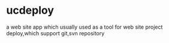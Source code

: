 # ucdeploy
a web site app which usually used as a tool for web site project deploy,which support git,svn repository
